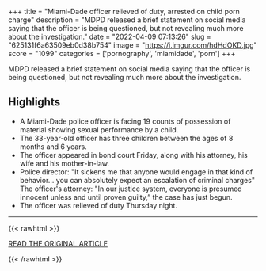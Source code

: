 +++
title = "Miami-Dade officer relieved of duty, arrested on child porn charge"
description = "MDPD released a brief statement on social media saying that the officer is being questioned, but not revealing much more about the investigation."
date = "2022-04-09 07:13:26"
slug = "625131f6a63509eb0d38b754"
image = "https://i.imgur.com/hdHdOKD.jpg"
score = "1099"
categories = ['pornography', 'miamidade', 'porn']
+++

MDPD released a brief statement on social media saying that the officer is being questioned, but not revealing much more about the investigation.

## Highlights

- A Miami-Dade police officer is facing 19 counts of possession of material showing sexual performance by a child.
- The 33-year-old officer has three children between the ages of 8 months and 6 years.
- The officer appeared in bond court Friday, along with his attorney, his wife and his mother-in-law.
- Police director: "It sickens me that anyone would engage in that kind of behavior... you can absolutely expect an escalation of criminal charges" The officer's attorney: "In our justice system, everyone is presumed innocent unless and until proven guilty,” the case has just begun.
- The officer was relieved of duty Thursday night.

---

{{< rawhtml >}}
  <p class="article-category">
    <a target="_blank" href="https://www.local10.com/news/local/2022/04/08/miami-dade-officer-suspended-criminal-investigation-launched-by-department/">READ THE ORIGINAL ARTICLE</a>
  </p>
{{< /rawhtml >}}
